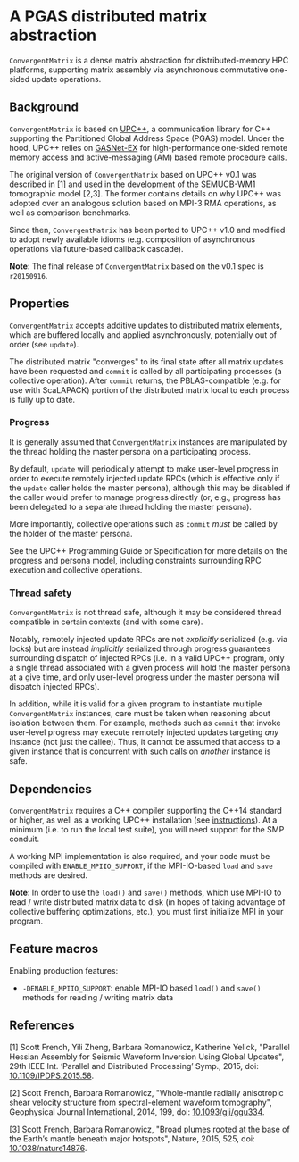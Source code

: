 # A PGAS distributed matrix abstraction

`ConvergentMatrix` is a dense matrix abstraction for distributed-memory HPC
platforms, supporting matrix assembly via asynchronous commutative one-sided
update operations.

## Background

`ConvergentMatrix` is based on
[UPC++](https://bitbucket.org/berkeleylab/upcxx/wiki/Home "UPC++"), a
communication library for C++ supporting the Partitioned Global Address Space
(PGAS) model. Under the hood, UPC++ relies on [GASNet-EX](http://gasnet.lbl.gov
"GASNet-EX") for high-performance one-sided remote memory access and
active-messaging (AM) based remote procedure calls.

The original version of `ConvergentMatrix` based on UPC++ v0.1 was described in
[1] and used in the development of the SEMUCB-WM1 tomographic model [2,3]. The
former contains details on why UPC++ was adopted over an analogous solution
based on MPI-3 RMA operations, as well as comparison benchmarks.

Since then, `ConvergentMatrix` has been ported to  UPC++ v1.0 and modified to
adopt newly available idioms (e.g. composition of asynchronous operations via
future-based callback cascade).

**Note**: The final release of `ConvergentMatrix` based on the v0.1 spec is
`r20150916`.

## Properties

`ConvergentMatrix` accepts additive updates to distributed matrix elements,
which are buffered locally and applied asynchronously, potentially out of
order (see `update`).

The distributed matrix "converges" to its final state after all matrix updates
have been requested and `commit` is called by all participating processes (a
collective operation). After `commit` returns, the PBLAS-compatible (e.g. for
use with ScaLAPACK) portion of the distributed matrix local to each process is
fully up to date.

### Progress

It is generally assumed that `ConvergentMatrix` instances are manipulated by
the thread holding the master persona on a participating process.

By default, `update` will periodically attempt to make user-level progress in
order to execute remotely injected update RPCs (which is effective only if the
`update` caller holds the master persona), although this may be disabled if the
caller would prefer to manage progress directly (or, e.g., progress has been
delegated to a separate thread holding the master persona).

More importantly, collective operations such as `commit` *must* be called by
the holder of the master persona.

See the UPC++ Programming Guide or Specification for more details on the
progress and persona model, including constraints surrounding RPC execution and
collective operations.

### Thread safety

`ConvergentMatrix` is not thread safe, although it may be considered thread
compatible in certain contexts (and with some care).

Notably, remotely injected update RPCs are not *explicitly* serialized (e.g.
via locks) but are instead *implicitly* serialized through progress guarantees
surrounding dispatch of injected RPCs (i.e. in a valid UPC++ program, only a
single thread associated with a given process will hold the master persona at a
give time, and only user-level progress under the master persona will dispatch
injected RPCs).

In addition, while it is valid for a given program to instantiate multiple
`ConvergentMatrix` instances, care must be taken when reasoning about isolation
between them. For example, methods such as `commit` that invoke user-level
progress may execute remotely injected updates targeting *any* instance (not
just the callee). Thus, it cannot be assumed that access to a given instance
that is concurrent with such calls on *another* instance is safe.

## Dependencies

`ConvergentMatrix` requires a C++ compiler supporting the C++14 standard or
higher, as well as a working UPC++ installation (see
[instructions](https://bitbucket.org/berkeleylab/upcxx/wiki/INSTALL)). At a
minimum (i.e. to run the local test suite), you will need support for the SMP
conduit.

A working MPI implementation is also required, and your code must be compiled
with `ENABLE_MPIIO_SUPPORT`, if the MPI-IO-based `load` and `save` methods are
desired.

**Note**: In order to use the `load()` and `save()` methods, which use MPI-IO
to read / write distributed matrix data to disk (in hopes of taking advantage
of collective buffering optimizations, etc.), you must first initialize MPI in
your program.

## Feature macros

Enabling production features:

* `-DENABLE_MPIIO_SUPPORT`: enable MPI-IO based `load()` and `save()` methods
  for reading / writing matrix data

## References

[1] Scott French, Yili Zheng, Barbara Romanowicz, Katherine Yelick, "Parallel
Hessian Assembly for Seismic Waveform Inversion Using Global Updates", 29th
IEEE Int. ‘Parallel and Distributed Processing’ Symp., 2015, doi:
[10.1109/IPDPS.2015.58](https://dx.doi.org/10.1109/IPDPS.2015.58).

[2] Scott French, Barbara Romanowicz, "Whole-mantle radially anisotropic shear
velocity structure from spectral-element waveform tomography", Geophysical
Journal International, 2014, 199, doi:
[10.1093/gji/ggu334](https://dx.doi.org/10.1093/gji/ggu334).

[3] Scott French, Barbara Romanowicz, "Broad plumes rooted at the base of the
Earth’s mantle beneath major hotspots", Nature, 2015, 525, doi:
[10.1038/nature14876](https://dx.doi.org/10.1038/nature14876).
